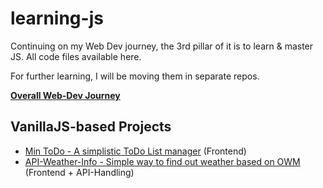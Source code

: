 # learning-js
Continuing on my Web Dev journey, the 3rd pillar of it is to learn &amp; master JS. All code files available here.

For further learning, I will be moving them in separate repos.

**[Overall Web-Dev Journey](https://github.com/SwaroopSRP/learning-web-dev)**

## VanillaJS-based Projects
- [Min ToDo - A simplistic ToDo List manager](https://github.com/SwaroopSRP/min-todo) (Frontend)
- [API-Weather-Info - Simple way to find out weather based on OWM](https://github.com/Swaroop/learning-web-dev/api-weather-info) (Frontend + API-Handling)
